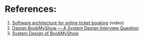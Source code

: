 
# References:

1. [Software architecture for online ticket booking](https://www.youtube.com/watch?v=lBAwJgoO3Ek&list=PLkQkbY7JNJuBoTemzQfjym0sqbOHt5fnV&index=7) (video)
2. [Design BookMyShow — A System Design Interview Question](https://medium.com/@anuupadhyay1994/design-bookmyshow-a-system-design-interview-question-18a6adbdc9a7)
3. [System Design of BookMyShow](https://saxenasanket.medium.com/system-design-of-bookmyshow-7817fbde4d97)